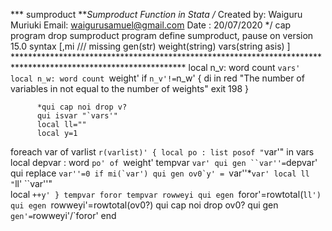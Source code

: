 *** sumproduct
***Sumproduct Function in Stata
          /*
          Created by: Waiguru Muriuki
          Email: waigurusamuel@gmail.com
          Date : 20/07/2020
          */
          cap program drop sumproduct
          program define sumproduct, 
          pause on
          version 15.0
          syntax   [,mi ///
          missing gen(str) weight(string) vars(string asis) ]
          ***************************************************************************************************************
          local n_v: word count `vars'
          local n_w: word count `weight'
          if `n_v'!=`n_w' {
                     di in red "The number of variables in not equal to the number of weights"
                        exit 198
                      }

          *qui cap noi drop v?
          qui isvar "`vars'"
          local ll=""
          local y=1
  foreach var of varlist `r(varlist)' {
                local po : list posof "`var'" in vars
                local depvar : word `po' of `weight'
                tempvar `var'
                qui gen ``var''=`depvar'
                qui replace ``var''=0 if mi(`var')
                qui gen ov0`y' = ``var''*`var'
                local ll "`ll' ``var''"  
                local `++y'
  }
          tempvar foror
          tempvar rowweyi
          qui egen `foror'=rowtotal(`ll')
          qui egen `rowweyi'=rowtotal(ov0?)
          qui cap noi drop  ov0?
          qui gen `gen'=`rowweyi'/`foror'
  end
